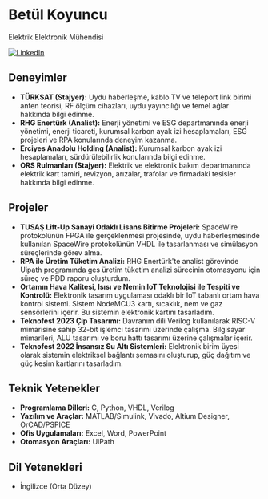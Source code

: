 # Betül Koyuncu

Elektrik Elektronik Mühendisi 

[![LinkedIn](https://img.shields.io/badge/LinkedIn-0077B5?style=for-the-badge&logo=linkedin&logoColor=white)](https://www.linkedin.com/in/betul-koyuncu)

## Deneyimler

*   **TÜRKSAT (Stajyer):** Uydu haberleşme, kablo TV ve teleport link birimi anten teorisi, RF ölçüm cihazları, uydu yayıncılığı ve temel ağlar hakkında bilgi edinme.
*   **RHG Enertürk (Analist):** Enerji yönetimi ve ESG departmanında enerji yönetimi, enerji ticareti, kurumsal karbon ayak izi hesaplamaları, ESG projeleri ve RPA konularında deneyim kazanma.
*   **Erciyes Anadolu Holding (Analist):** Kurumsal karbon ayak izi hesaplamaları, sürdürülebilirlik konularında bilgi edinme.
*   **ORS Rulmanları (Stajyer):** Elektrik ve elektronik bakım departmanında elektrik kart tamiri, revizyon, arızalar, trafolar ve firmadaki tesisler hakkında bilgi edinme.

## Projeler

*   **TUSAŞ Lift-Up Sanayi Odaklı Lisans Bitirme Projeleri:** SpaceWire protokolünün FPGA ile gerçeklenmesi projesinde, uydu haberleşmesinde kullanılan SpaceWire protokolünün VHDL ile tasarlanması ve simülasyon süreçlerinde görev alma.
*   **RPA ile Üretim Tüketim Analizi:** RHG Enertürk'te analist görevinde Uipath programında ges üretim tüketim analizi sürecinin otomasyonu için süreç ve PDD raporu oluşturdum.
*   **Ortamın Hava Kalitesi, Isısı ve Nemin IoT Teknolojisi ile Tespiti ve Kontrolü:** Elektronik tasarım uygulaması odaklı bir IoT tabanlı ortam hava kontrol sistemi. Sistem NodeMCU3 kartı, sıcaklık, nem ve gaz sensörlerini içerir. Bu sistemin elektronik kartını tasarladım.
*   **Teknofest 2023 Çip Tasarımı:** Davranım dili Verilog kullanılarak RISC-V mimarisine sahip 32-bit işlemci tasarımı üzerinde çalışma. Bilgisayar mimarileri, ALU tasarımı ve boru hattı tasarımı üzerine çalışmalar içerir.
*   **Teknofest 2022 İnsansız Su Altı Sistemleri:** Elektronik birim üyesi olarak sistemin elektriksel bağlantı şemasını oluşturup, güç dağıtım ve güç kesim kartlarını tasarladım.

## Teknik Yetenekler

*   **Programlama Dilleri:** C, Python, VHDL, Verilog
*   **Yazılım ve Araçlar:** MATLAB/Simulink, Vivado, Altium Designer, OrCAD/PSPICE
*   **Ofis Uygulamaları:** Excel, Word, PowerPoint
*   **Otomasyon Araçları:** UiPath

## Dil Yetenekleri

*   İngilizce (Orta Düzey)
